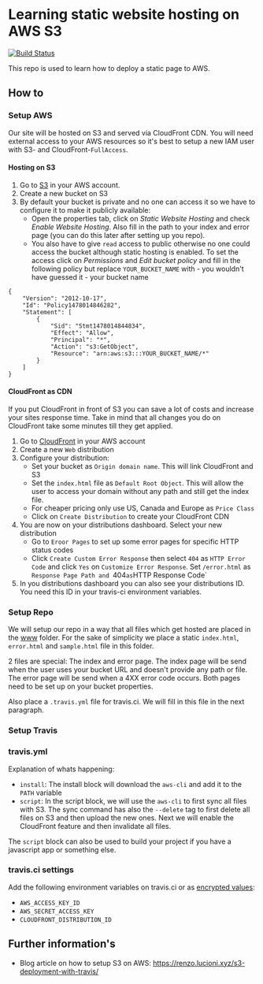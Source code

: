 # Learning static website hosting on AWS S3

[![Build Status](https://img.shields.io/travis/feedm3/learning-static-website-hosting-on-aws-s3.svg?style=flat-square)](https://travis-ci.org/feedm3/learning-static-website-hosting-on-aws-s3)

This repo is used to learn how to deploy a static page to AWS.

## How to

### Setup AWS

Our site will be hosted on S3 and served via CloudFront CDN. You will need external access to your AWS resources so
it's best to setup a new IAM user with S3- and CloudFront-`FullAccess`.

#### Hosting on S3

1. Go to [S3](https://console.aws.amazon.com/s3/home) in your AWS account.
2. Create a new bucket on S3
3. By default your bucket is private and no one can access it so we have to configure it to make it publicly available:
    - Open the properties tab, click on _Static Website Hosting_ and check _Enable Website Hosting_. Also fill in the path
     to your index and error page (you can do this later after setting up you repo).
    - You also have to give `read` access to public otherwise no one could access the bucket although static hosting 
    is enabled. To set the access click on _Permissions_ and _Edit bucket policy_ and fill in the following policy but
    replace `YOUR_BUCKET_NAME` with - you wouldn't have guessed it - your bucket name
   
```
{
	"Version": "2012-10-17",
	"Id": "Policy1478014846282",
	"Statement": [
		{
			"Sid": "Stmt1478014844834",
			"Effect": "Allow",
			"Principal": "*",
			"Action": "s3:GetObject",
			"Resource": "arn:aws:s3:::YOUR_BUCKET_NAME/*"
		}
	]
}
``` 

#### CloudFront as CDN

If you put CloudFront in front of S3 you can save a lot of costs and increase your sites response time. Take in mind
that all changes you do on CloudFront take some minutes till they get applied.

1. Go to [CloudFront](https://console.aws.amazon.com/cloudfront/home) in your AWS account
2. Create a new `Web` distribution
3. Configure your distribution:
    - Set your bucket as `Origin domain name`. This will link CloudFront and S3
    - Set the `index.html` file as `Default Root Object`. This will allow the user to access your domain without any path
    and still get the index file.
    - For cheaper pricing only use US, Canada and Europe as `Price Class`
    - Click on `Create Distribution` to create your CloudFront CDN
4. You are now on your distributions dashboard. Select your new distribution
    - Go to `Eroor Pages` to set up some error pages for specific HTTP status codes
    - Click `Create Custom Error Response` then select `404` as `HTTP Error Code` and click `Yes` on
    `Customize Error Response`. Set `/error.html` as `Response Page Path and `404` as `HTTP Response Code`
5. In you distributions dashboard you can also see your distributions ID. You need this ID in your travis-ci 
environment variables.

### Setup Repo

We will setup our repo in a way that all files which get hosted are placed in the [www](www) folder. For the sake of 
simplicity we place a static `index.html`, `error.html` and `sample.html` file in this folder.

2 files are special: The index and error page. The index page will be send when the user uses your bucket URL and
doesn't provide any path or file. The error page will be send when a 4XX error code occurs. Both pages need to be
set up on your bucket properties.

Also place a `.travis.yml` file for travis.ci. We will fill in this file in the next paragraph.

### Setup Travis

### travis.yml

Explanation of whats happening:

- `install`: The install block will download the `aws-cli` and add it to the `PATH` variable
- `script`: In the script block, we will use the `aws-cli` to first sync all files with S3. The sync command has also
the `--delete` tag to first delete all files on S3 and then upload the new ones. Next we will enable the CloudFront
feature and then invalidate all files. 

The `script` block can also be used to build your project if you have a javascript app or something else.

### travis.ci settings

Add the following environment variables on travis.ci or as 
[encrypted values](https://docs.travis-ci.com/user/environment-variables/#Defining-encrypted-variables-in-.travis.yml):

- `AWS_ACCESS_KEY_ID`
- `AWS_SECRET_ACCESS_KEY`
- `CLOUDFRONT_DISTRIBUTION_ID`

## Further information's

- Blog article on how to setup S3 on AWS: https://renzo.lucioni.xyz/s3-deployment-with-travis/
